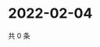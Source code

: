 # 2022-02-04

共 0 条

<!-- BEGIN WEIBO -->
<!-- 最后更新时间 Fri Feb 04 2022 01:21:43 GMT+0800 (China Standard Time) -->

<!-- END WEIBO -->
